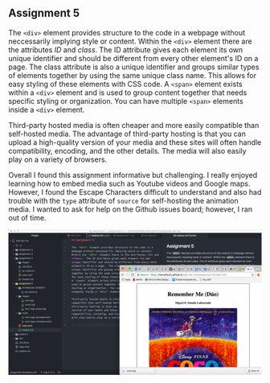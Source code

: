## Assignment 5

The `<div>` element provides structure to the code in a webpage without neccessarily implying style or content.  Within the `<div>` element there are the attributes *ID* and *class*.  The ID attribute gives each element its own unique identifier and should be different from every other element's ID on a page.  The class attribute is also a unique identifier and groups similar types of elements together by using the same unique class name.  This allows for easy styling of these elements with CSS code.
A `<span>` element exists within a `<div>` element and is used to group content together that needs specific styling or organization.  You can have multiple `<span>` elements inside a `<div>` element.

Third-party hosted media is often cheaper and more easily compatible than self-hosted media.  The advantage of third-party hosting is that you can upload a high-quality version of your media and these sites will often handle compatibility, encoding, and the other details.  The media will also easily play on a variety of browsers.

Overall I found this assignment informative but challenging.  I really enjoyed learning how to embed media such as Youtube videos and Google maps.  However, I found the Escape Characters difficult to understand and also had trouble with the `type` attribute of `source` for self-hosting the animation media.  I wanted to ask for help on the Github issues board; however, I ran out of time.

![image](./images/assignment-5.png)
